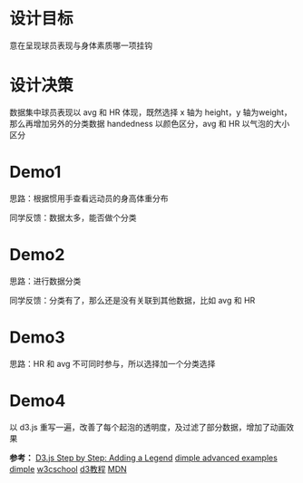 # 设计目标
意在呈现球员表现与身体素质哪一项挂钩

# 设计决策
数据集中球员表现以 avg 和 HR 体现，既然选择 x 轴为 height，y 轴为weight，那么再增加另外的分类数据 handedness 以颜色区分，avg 和 HR 以气泡的大小区分

# Demo1
思路：根据惯用手查看远动员的身高体重分布

同学反馈：数据太多，能否做个分类

# Demo2
思路：进行数据分类

同学反馈：分类有了，那么还是没有关联到其他数据，比如 avg 和 HR


# Demo3
思路：HR 和 avg 不可同时参与，所以选择加一个分类选择

# Demo4
以 d3.js 重写一遍，改善了每个起泡的透明度，及过滤了部分数据，增加了动画效果

**参考：**
[D3.js Step by Step: Adding a Legend](http://zeroviscosity.com/d3-js-step-by-step/step-3-adding-a-legend)
[dimple advanced examples](http://dimplejs.org/advanced_examples_viewer.html?id=advanced_interactive_legends)
[dimple](https://github.com/PMSI-AlignAlytics/dimple)
[w3cschool](http://www.w3school.com.cn/)
[d3教程](http://d3.decembercafe.org/pages/lessons/11.html)
[MDN](https://developer.mozilla.org/)



